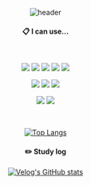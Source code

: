 <div align="center"> 
  
![header](https://capsule-render.vercel.app/api?type=waving&color=gradient&height=300&section=header&text=FrontEnd%20Developer&fontSize=90&animation=fadeIn&fontAlignY=38&desc=Hello%20I'm%20Hoonsbory)
  
####  :clipboard: I can use...
 <br/>
  
<img src="https://img.shields.io/badge/typescript-3178C6?style=for-the-badge&logo=typescript&logoColor=white"> <img src="https://img.shields.io/badge/JavaScript-F7DF1E?style=for-the-badge&logo=JavaScript&logoColor=white"> 
<img src="https://img.shields.io/badge/HTML5-E34F26?style=for-the-badge&logo=HTML5&logoColor=white"> <img src="https://img.shields.io/badge/CSS3-1572B6?style=for-the-badge&logo=CSS3&logoColor=white"> 
 <img src="https://img.shields.io/badge/styledcomponents-DB7093?style=for-the-badge&logo=styledcomponents&logoColor=white"> 

<img src="https://img.shields.io/badge/nextjs-000000?style=for-the-badge&logo=nextdotjs&logoColor=white">
<img src="https://img.shields.io/badge/MySQL-4479A1?style=for-the-badge&logo=MySQL&logoColor=white"> <img src="https://img.shields.io/badge/nodejs-339933?style=for-the-badge&logo=nodedotjs&logoColor=white"> 


 

<img src="https://img.shields.io/badge/github-181717?style=for-the-badge&logo=github&logoColor=white"> <img src="https://img.shields.io/badge/VSC-007ACC?style=for-the-badge&logo=VisualStudioCode&logoColor=white">




 
   <br/>
   
  
[![Top Langs](https://github-readme-stats.vercel.app/api/top-langs/?username=893107&layout=compact)](https://github.com/anuraghazra/github-readme-stats)

  #### :pencil2: Study log 

  
[![Velog's GitHub stats](https://velog-readme-stats.vercel.app/api?name=hoonsbory&color=white&tag=canvas)](https://velog.io/@hoonsbory/offscreencanvas)
</div>
</div>
<!--
**hoonsbory/hoonsbory** is a ✨ _special_ ✨ repository because its `README.md` (this file) appears on your GitHub profile.

Here are some ideas to get you started:

- 🔭 I’m currently working on ...
- 🌱 I’m currently learning ...
- 👯 I’m looking to collaborate on ...
- 🤔 I’m looking for help with ...
- 💬 Ask me about ...
- 📫 How to reach me: ...
- 😄 Pronouns: ...
- ⚡ Fun fact: ...
-->
